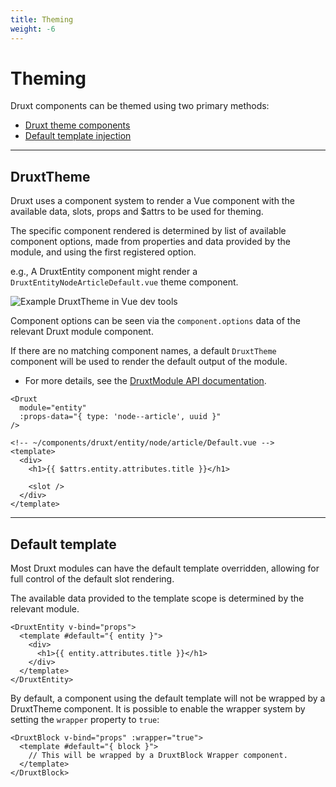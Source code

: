 ```yaml
---
title: Theming
weight: -6
---
```


# Theming

Druxt components can be themed using two primary methods:
- [Druxt theme components](#druxttheme)
- [Default template injection](#default-template)

* * *

## DruxtTheme

Druxt uses a component system to render a Vue component with the available data, slots, props and $attrs to be used for theming.

The specific component rendered is determined by list of available component options, made from properties and data provided by the module, and using the first registered option.

e.g., A DruxtEntity component might render a `DruxtEntityNodeArticleDefault.vue` theme component.

![Example DruxtTheme in Vue dev tools](/images/theming-druxt-wrapper.png)

Component options can be seen via the `component.options` data of the relevant Druxt module component.

If there are no matching component names, a default `DruxtTheme` component will be used to render the default output of the module.

- For more details, see the [DruxtModule API documentation](/api/packages/druxt/components/DruxtModule).

```vue
<Druxt
  module="entity"
  :props-data="{ type: 'node--article', uuid }"
/>
```

```vue
<!-- ~/components/druxt/entity/node/article/Default.vue -->
<template>
  <div>
    <h1>{{ $attrs.entity.attributes.title }}</h1>

    <slot />
  </div>
</template>
```

* * *

## Default template

Most Druxt modules can have the default template overridden, allowing for full control of the default slot rendering.

The available data provided to the template scope is determined by the relevant module.

```vue
<DruxtEntity v-bind="props">
  <template #default="{ entity }">
    <div>
      <h1>{{ entity.attributes.title }}</h1>
    </div>
  </template>
</DruxtEntity>
```

By default, a component using the default template will not be wrapped by a DruxtTheme component. It is possible to enable the wrapper system by setting the `wrapper` property to `true`:

```vue
<DruxtBlock v-bind="props" :wrapper="true">
  <template #default="{ block }">
    // This will be wrapped by a DruxtBlock Wrapper component.
  </template>
</DruxtBlock>
````
